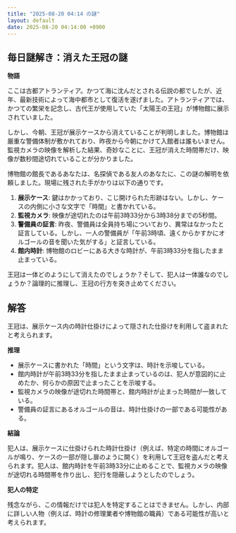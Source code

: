 ```yaml
---
title: "2025-08-20 04:14 の謎"
layout: default
date: 2025-08-20 04:14:00 +0900
---
```

## 毎日謎解き：消えた王冠の謎

**物語**

ここは古都アトランティア。かつて海に沈んだとされる伝説の都でしたが、近年、最新技術によって海中都市として復活を遂げました。アトランティアでは、かつての繁栄を記念し、古代王が使用していた「太陽王の王冠」が博物館に展示されていました。

しかし、今朝、王冠が展示ケースから消えていることが判明しました。博物館は厳重な警備体制が敷かれており、昨夜から今朝にかけて入館者は誰もいません。監視カメラの映像を解析した結果、奇妙なことに、王冠が消えた時間帯だけ、映像が数秒間途切れていることが分かりました。

博物館の館長であるあなたは、名探偵である友人のあなたに、この謎の解明を依頼しました。現場に残された手がかりは以下の通りです。

1.  **展示ケース**: 鍵はかかっており、こじ開けられた形跡はない。しかし、ケースの内側に小さな文字で「時間」と書かれている。
2.  **監視カメラ**: 映像が途切れたのは午前3時33分から3時38分までの5秒間。
3.  **警備員の証言**: 昨夜、警備員は全員持ち場についており、異常はなかったと証言している。しかし、一人の警備員が「午前3時頃、遠くからかすかにオルゴールの音を聞いた気がする」と証言している。
4.  **館内時計**: 博物館のロビーにある大きな時計が、午前3時33分を指したまま止まっている。

王冠は一体どのようにして消えたのでしょうか？そして、犯人は一体誰なのでしょうか？論理的に推理し、王冠の行方を突き止めてください。

## 解答

王冠は、展示ケース内の時計仕掛けによって隠された仕掛けを利用して盗まれたと考えられます。

**推理**

*   展示ケースに書かれた「時間」という文字は、時計を示唆している。
*   館内時計が午前3時33分を指したまま止まっているのは、犯人が意図的に止めたか、何らかの原因で止まったことを示唆する。
*   監視カメラの映像が途切れた時間帯と、館内時計が止まった時間が一致している。
*   警備員の証言にあるオルゴールの音は、時計仕掛けの一部である可能性がある。

**結論**

犯人は、展示ケースに仕掛けられた時計仕掛け（例えば、特定の時間にオルゴールが鳴り、ケースの一部が隠し扉のように開く）を利用して王冠を盗んだと考えられます。犯人は、館内時計を午前3時33分に止めることで、監視カメラの映像が途切れる時間帯を作り出し、犯行を隠蔽しようとしたのでしょう。

**犯人の特定**

残念ながら、この情報だけでは犯人を特定することはできません。しかし、内部に詳しい人物（例えば、時計の修理業者や博物館の職員）である可能性が高いと考えられます。

